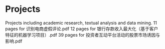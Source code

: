 # Projects
Projects including academic research, textual analysis and data mining. 
11 pages for 识别电商虚假评论.pdf
12 pages for 银行存款收入最大化（基于客户特征的机器学习项目）.pdf
39 pages for 投资者互动平台活动的股票市场诱因与影响.pdf
